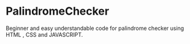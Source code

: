 # PalindromeChecker
Beginner and easy understandable code for palindrome checker using HTML , CSS and JAVASCRIPT.
